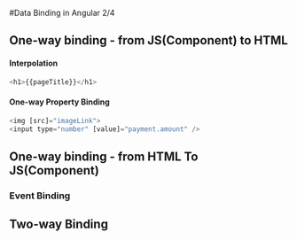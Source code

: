 #Data Binding in Angular 2/4

## One-way binding - from JS(Component) to HTML

#### Interpolation
```js
<h1>{{pageTitle}}</h1>
```


#### One-way Property Binding

```js
<img [src]="imageLink">
<input type="number" [value]="payment.amount" />
```

## One-way binding  - from HTML To JS(Component)

### Event Binding

## Two-way Binding

